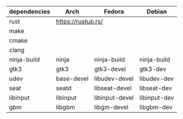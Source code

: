 
<table>
  <thead>
    <tr>
      <th>dependencies</th>
      <th>Arch</th>
      <th>Fedora</th>
      <th>Debian</th>
    </tr>
  </thead>
  <tbody>
    <tr>
      <td>rust</td>
      <td colspan=3><a href="https://rustup.rs/">https://rustup.rs/</a></td>
    </tr>
    <tr>
      <td colspan=4>make</td>
    </tr>
    <tr>
      <td colspan=4>cmake</td>
    </tr>
    <tr>
      <td colspan=4>clang</td>
    </tr>
    <tr>
      <td>ninja-build</td>
      <td>ninja</td>
      <td>ninja-build</td>
      <td>ninja-build</td>
    </tr>
    <tr>
      <td>gtk3</td>
      <td>gtk3</td>
      <td>gtk3-devel</td>
      <td>gtk3-dev</td>
    </tr>
    <tr>
      <td>udev</td>
      <td>base-devel</td>
      <td>libudev-devel</td>
      <td>libudev-dev</td>
    </tr>
    <tr>
      <td>seat</td>
      <td>seatd</td>
      <td>libseat-devel</td>
      <td>libseat-dev</td>
    </tr>
    <tr>
      <td>libinput</td>
      <td>libinput</td>
      <td>libinput-devel</td>
      <td>libinput-dev</td>
    </tr>
    <tr>
      <td>gbm</td>
      <td>libgbm</td>
      <td>libgm-devel</td>
      <td>libgbm-dev</td>
    </tr>
  </tbody>
</table>
